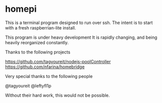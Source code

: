 # homepi

This is a terminal program designed to run over ssh.
The intent is to start with a fresh raspberrian-lite install.

This program is under heavy development
It is rapidly changing, and being heavily reorganized constantly.

Thanks to the following projects

  https://github.com/tagyoureit/nodejs-poolController
  https://github.com/nfarina/homebridge

Very special thanks to the following people

  @tagyoureit
  @leftyfl1p

Without their hard work, this would not be possible.
